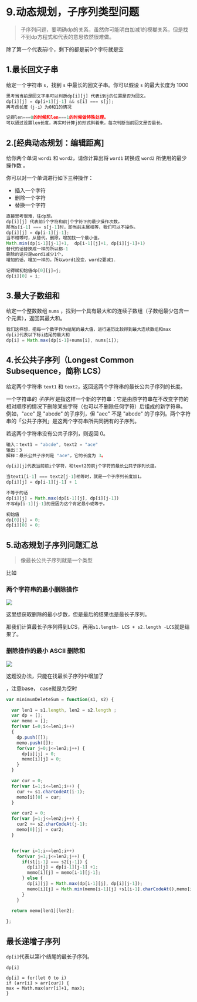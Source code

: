 #  9.动态规划，子序列类型问题

>  子序列问题，要明确dp的关系，虽然你可能明白加减1的模糊关系，但是找不到dp方程式和代表的意思依然很难做。



除了第一个代表前i个，剩下的都是前0个字符就是空



##  1.最长回文子串

给定一个字符串 `s`，找到 `s` 中最长的回文子串。你可以假设 `s` 的最大长度为 1000



```js
思考当当前是回文字串可以判断dp[i][j] 代表i到j的位置是否为回文。
dp[i][j] = dp[i+1][j-1] && s[i] === s[j];
再考虑长度（j-i）为0和1的情况

记得len===0的时候和len===1的时候做特殊处理。
可以通过设置len长度，再实时计算j的形式斜着来，每次判断当前回文是否最长。
```





##  2.[经典动态规划：编辑距离]

给你两个单词 `word1` 和 `word2`，请你计算出将 `word1` 转换成 `word2` 所使用的最少操作数 。

你可以对一个单词进行如下三种操作：

- 插入一个字符
- 删除一个字符
- 替换一个字符



```js
直接思考很难，往dp想。
dp[i][j] 代表前i个字符和前j个字符下的最少操作次数。
那当s[i-1] === s[j-1]时，即当前末尾相等，我们可以不操作。
dp[i][j] = dp[i-1][j-1];
当不相等时，从替代，删除，增加找一个最小值。
Math.min(dp[i-1][j-1]+1,  dp[i-1][j]+1, dp[i][j-1]+1)
替代的话替换成一样的所以都-1
删除的话只是word1减少1个，
增加的话，增加一样的，所以word1没变，word2要减1.

记得赋初始值dp[0][j]=j;
dp[i][0] = i;
```



##   3.最大子数组和

给定一个整数数组 `nums` ，找到一个具有最大和的连续子数组（子数组最少包含一个元素），返回其最大和。



```js
我们这样想，把每一个数字作为结尾的最大值，进行遍历比较得到最大连续数组和max
dp[i]代表以下标i结尾的最大和
dp[i] = Math.max(dp[i-1]+nums[i], nums[i]);
```



##  4.长公共子序列（Longest Common Subsequence，简称 LCS）

给定两个字符串 `text1` 和 `text2`，返回这两个字符串的最长公共子序列的长度。

一个字符串的 *子序列* 是指这样一个新的字符串：它是由原字符串在不改变字符的相对顺序的情况下删除某些字符（也可以不删除任何字符）后组成的新字符串。
例如，"ace" 是 "abcde" 的子序列，但 "aec" 不是 "abcde" 的子序列。两个字符串的「公共子序列」是这两个字符串所共同拥有的子序列。

若这两个字符串没有公共子序列，则返回 0。

 ```js
输入：text1 = "abcde", text2 = "ace" 
输出：3  
解释：最长公共子序列是 "ace"，它的长度为 3。
 ```



```js
dp[i][j]代表当前前i个字符，和text2的前j个字符的最长公共子序列长度。

当text1[i-1] === text2[j-1]相等时，就是一个子序列长度加1。
dp[i][j] = dp[i-1][j-1] + 1

不等于的话
dp[i][j] = Math.max(dp[i-1][j], dp[i][j-1])
不写dp[i-1][j-1]的是因为这个肯定最小或等于。

初始值
dp[0][j] = 0;
dp[i][0] = 0;
```



##  5.动态规划子序列问题汇总

> 像最长公共子序列就是一个类型



比如

###   两个字符串的最小删除操作

![](https://mmbiz.qpic.cn/sz_mmbiz_png/gibkIz0MVqdFj04Aic9zfP6rnHdGicfrafh6dgl5pUnutqNCqlEVtJHCYqNnwwiae3tR8ENPRF3PBzUWPJ7Nl4RWBQ/640?wx_fmt=png&tp=webp&wxfrom=5&wx_lazy=1&wx_co=1)



这里想获取删除的最小步数，但是最后的结果也是最长子序列。

那我们计算最长子序列得到LCS，再用`s1.length- LCS + s2.length -LCS`就是结果了。



###  删除操作的最小 ASCII 删除和

![](https://mmbiz.qpic.cn/sz_mmbiz_png/gibkIz0MVqdFj04Aic9zfP6rnHdGicfrafhJl197b0zVcibXdfJNOEIAqWh9qHS9z1IjGwsXVcibKKPZI25URoWNWYA/640?wx_fmt=png&tp=webp&wxfrom=5&wx_lazy=1&wx_co=1)



这题没办法，只能在找最长子序列中增加了

，注意base， case就是为空时

```js
var minimumDeleteSum = function(s1, s2) {

  var len1 = s1.length, len2 = s2.length ;
  var dp = [];
  var memo = [];
  for(var i=0;i<=len1;i++) 
  {
    dp.push([]);
    memo.push([]);
    for(var j=0;j<=len2;j++) {
      dp[i][j] = 0;
      memo[i][j] = 0;
    }
  }

  var cur = 0;
  for(var i=1;i<=len1;i++) {
    cur += s1.charCodeAt(i-1);
    memo[i][0] = cur;
  }

  var cur2 = 0;
  for(var j=1;j<=len2;j++) {
    cur2 += s2.charCodeAt(j-1);
    memo[0][j] = cur2;
  }


  for(var i=1;i<=len1;i++) 
    for(var j=1;j<=len2;j++) {
      if(s1[i-1] === s2[j-1]) {
        dp[i][j] = dp[i-1][j-1] +1;
        memo[i][j] = memo[i-1][j-1];
      } else {
        dp[i][j] = Math.max(dp[i-1][j], dp[i][j-1]);
        memo[i][j] = Math.min(memo[i-1][j] +s1[i-1].charCodeAt(),memo[i][j-1]+s2[j-1].charCodeAt() );
      }
    }
  
  return memo[len1][len2];

};
```





##  最长递增子序列

`dp[i]`代表以第i个结尾的最长子序列。

`dp[i]`

```
dp[i] = for(let 0 to i)
if (arr[i] > arr[cur]) {
max = Math.max(arr[i]+1, max);
}
```


